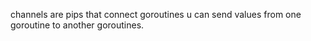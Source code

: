 channels are pips that connect goroutines u can send values from one goroutine to another goroutines.